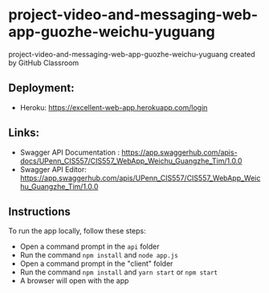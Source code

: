 # project-video-and-messaging-web-app-guozhe-weichu-yuguang
project-video-and-messaging-web-app-guozhe-weichu-yuguang created by GitHub Classroom

## Deployment:
* Heroku: https://excellent-web-app.herokuapp.com/login

## Links:
* Swagger API Documentation : https://app.swaggerhub.com/apis-docs/UPenn_CIS557/CIS557_WebApp_Weichu_Guangzhe_Tim/1.0.0
* Swagger API Editor: https://app.swaggerhub.com/apis/UPenn_CIS557/CIS557_WebApp_Weichu_Guangzhe_Tim/1.0.0


## Instructions
To run the app locally, follow these steps:
* Open a command prompt in the `api` folder
* Run the command `npm install` and `node app.js`
* Open a command prompt in the "client" folder
* Run the command `npm install` and `yarn start` or `npm start`
* A browser will open with the app

